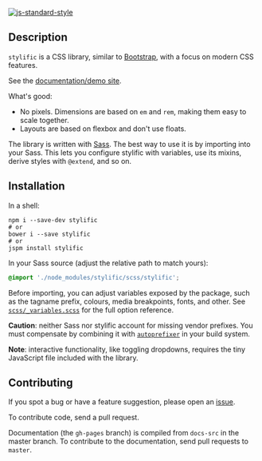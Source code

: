 [![js-standard-style](https://img.shields.io/badge/code%20style-standard-brightgreen.svg?style=flat)](http://standardjs.com)

## Description

`stylific` is a CSS library, similar to
[Bootstrap](http://getbootstrap.com), with a focus on modern CSS features.

See the [documentation/demo site](http://mitranim.com/stylific/).

What's good:
* No pixels. Dimensions are based on `em` and `rem`, making them easy to scale
  together.
* Layouts are based on flexbox and don't use floats.

The library is written with [Sass](http://sass-lang.com). The best way to use it
is by importing into your Sass. This lets you configure stylific with variables,
use its mixins, derive styles with `@extend`, and so on.

## Installation

In a shell:

```shell
npm i --save-dev stylific
# or
bower i --save stylific
# or
jspm install stylific
```

In your Sass source (adjust the relative path to match yours):

```scss
@import './node_modules/stylific/scss/stylific';
```

Before importing, you can adjust variables exposed by the package, such as the
tagname prefix, colours, media breakpoints, fonts, and other. See
[`scss/_variables.scss`](scss/_variables.scss) for the full option reference.

**Caution**: neither Sass nor stylific account for missing vendor prefixes. You
must compensate by combining it with
[`autoprefixer`](https://github.com/postcss/autoprefixer) in your build system.

**Note**: interactive functionality, like toggling dropdowns, requires the tiny
JavaScript file included with the library.

## Contributing

If you spot a bug or have a feature suggestion, please open an [issue](https://github.com/Mitranim/stylific/issues).

To contribute code, send a pull request.

Documentation (the `gh-pages` branch) is compiled from `docs-src` in the master
branch. To contribute to the documentation, send pull requests to `master`.

